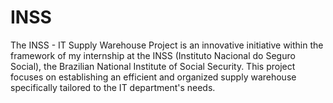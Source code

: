 # INSS
 The INSS - IT Supply Warehouse Project is an innovative initiative within the framework of my internship at the INSS (Instituto Nacional do Seguro Social), the Brazilian National Institute of Social Security. This project focuses on establishing an efficient and organized supply warehouse specifically tailored to the IT department's needs.
